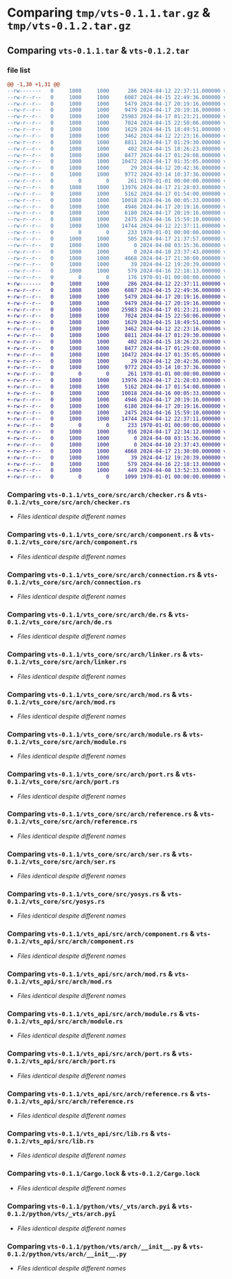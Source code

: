 # Comparing `tmp/vts-0.1.1.tar.gz` & `tmp/vts-0.1.2.tar.gz`

## Comparing `vts-0.1.1.tar` & `vts-0.1.2.tar`

### file list

```diff
@@ -1,30 +1,31 @@
--rw-------   0     1000     1000      286 2024-04-12 22:37:11.000000 vts-0.1.1/vts_core/Cargo.toml
--rw-r--r--   0     1000     1000     6087 2024-04-15 22:49:36.000000 vts-0.1.1/vts_core/src/arch/checker.rs
--rw-r--r--   0     1000     1000     5479 2024-04-17 20:19:16.000000 vts-0.1.1/vts_core/src/arch/component.rs
--rw-r--r--   0     1000     1000     9479 2024-04-17 20:19:16.000000 vts-0.1.1/vts_core/src/arch/connection.rs
--rw-r--r--   0     1000     1000    25983 2024-04-17 01:23:21.000000 vts-0.1.1/vts_core/src/arch/de.rs
--rw-r--r--   0     1000     1000     7024 2024-04-15 22:50:06.000000 vts-0.1.1/vts_core/src/arch/linker.rs
--rw-r--r--   0     1000     1000     1629 2024-04-15 18:49:51.000000 vts-0.1.1/vts_core/src/arch/mod.rs
--rw-r--r--   0     1000     1000     3462 2024-04-12 22:23:16.000000 vts-0.1.1/vts_core/src/arch/module.rs
--rw-r--r--   0     1000     1000     8811 2024-04-17 01:29:30.000000 vts-0.1.1/vts_core/src/arch/port.rs
--rw-r--r--   0     1000     1000      402 2024-04-15 18:26:23.000000 vts-0.1.1/vts_core/src/arch/prelude.rs
--rw-r--r--   0     1000     1000     8477 2024-04-17 01:29:08.000000 vts-0.1.1/vts_core/src/arch/reference.rs
--rw-r--r--   0     1000     1000    10472 2024-04-17 01:35:05.000000 vts-0.1.1/vts_core/src/arch/ser.rs
--rw-r--r--   0     1000     1000       29 2024-04-12 20:42:36.000000 vts-0.1.1/vts_core/src/lib.rs
--rw-r--r--   0     1000     1000     9772 2024-03-14 10:37:36.000000 vts-0.1.1/vts_core/src/yosys.rs
--rw-r--r--   0        0        0      261 1970-01-01 00:00:00.000000 vts-0.1.1/vts_api/Cargo.toml
--rw-r--r--   0     1000     1000    13976 2024-04-17 21:28:03.000000 vts-0.1.1/vts_api/src/arch/component.rs
--rw-r--r--   0     1000     1000     5162 2024-04-17 01:54:00.000000 vts-0.1.1/vts_api/src/arch/mod.rs
--rw-r--r--   0     1000     1000    10018 2024-04-16 00:05:33.000000 vts-0.1.1/vts_api/src/arch/module.rs
--rw-r--r--   0     1000     1000     4946 2024-04-17 20:19:16.000000 vts-0.1.1/vts_api/src/arch/port.rs
--rw-r--r--   0     1000     1000     6180 2024-04-17 20:19:16.000000 vts-0.1.1/vts_api/src/arch/reference.rs
--rw-r--r--   0     1000     1000     2475 2024-04-16 15:59:10.000000 vts-0.1.1/vts_api/src/lib.rs
--rw-r--r--   0     1000     1000    14744 2024-04-12 22:37:11.000000 vts-0.1.1/Cargo.lock
--rw-r--r--   0        0        0      233 1970-01-01 00:00:00.000000 vts-0.1.1/Cargo.toml
--rw-r--r--   0     1000     1000      505 2024-04-17 21:37:57.000000 vts-0.1.1/pyproject.toml
--rw-r--r--   0     1000     1000        0 2024-04-08 03:15:36.000000 vts-0.1.1/python/vts/py.typed
--rw-r--r--   0     1000     1000        0 2024-04-10 23:37:43.000000 vts-0.1.1/python/vts/_vts/py.typed
--rw-r--r--   0     1000     1000     4668 2024-04-17 21:30:00.000000 vts-0.1.1/python/vts/_vts/arch.pyi
--rw-r--r--   0     1000     1000       39 2024-04-12 19:20:39.000000 vts-0.1.1/python/vts/__init__.py
--rw-r--r--   0     1000     1000      579 2024-04-16 22:18:13.000000 vts-0.1.1/python/vts/arch/__init__.py
--rw-r--r--   0        0        0      176 1970-01-01 00:00:00.000000 vts-0.1.1/PKG-INFO
+-rw-------   0     1000     1000      286 2024-04-12 22:37:11.000000 vts-0.1.2/vts_core/Cargo.toml
+-rw-r--r--   0     1000     1000     6087 2024-04-15 22:49:36.000000 vts-0.1.2/vts_core/src/arch/checker.rs
+-rw-r--r--   0     1000     1000     5479 2024-04-17 20:19:16.000000 vts-0.1.2/vts_core/src/arch/component.rs
+-rw-r--r--   0     1000     1000     9479 2024-04-17 20:19:16.000000 vts-0.1.2/vts_core/src/arch/connection.rs
+-rw-r--r--   0     1000     1000    25983 2024-04-17 01:23:21.000000 vts-0.1.2/vts_core/src/arch/de.rs
+-rw-r--r--   0     1000     1000     7024 2024-04-15 22:50:06.000000 vts-0.1.2/vts_core/src/arch/linker.rs
+-rw-r--r--   0     1000     1000     1629 2024-04-15 18:49:51.000000 vts-0.1.2/vts_core/src/arch/mod.rs
+-rw-r--r--   0     1000     1000     3462 2024-04-12 22:23:16.000000 vts-0.1.2/vts_core/src/arch/module.rs
+-rw-r--r--   0     1000     1000     8811 2024-04-17 01:29:30.000000 vts-0.1.2/vts_core/src/arch/port.rs
+-rw-r--r--   0     1000     1000      402 2024-04-15 18:26:23.000000 vts-0.1.2/vts_core/src/arch/prelude.rs
+-rw-r--r--   0     1000     1000     8477 2024-04-17 01:29:08.000000 vts-0.1.2/vts_core/src/arch/reference.rs
+-rw-r--r--   0     1000     1000    10472 2024-04-17 01:35:05.000000 vts-0.1.2/vts_core/src/arch/ser.rs
+-rw-r--r--   0     1000     1000       29 2024-04-12 20:42:36.000000 vts-0.1.2/vts_core/src/lib.rs
+-rw-r--r--   0     1000     1000     9772 2024-03-14 10:37:36.000000 vts-0.1.2/vts_core/src/yosys.rs
+-rw-r--r--   0        0        0      261 1970-01-01 00:00:00.000000 vts-0.1.2/vts_api/Cargo.toml
+-rw-r--r--   0     1000     1000    13976 2024-04-17 21:28:03.000000 vts-0.1.2/vts_api/src/arch/component.rs
+-rw-r--r--   0     1000     1000     5162 2024-04-17 01:54:00.000000 vts-0.1.2/vts_api/src/arch/mod.rs
+-rw-r--r--   0     1000     1000    10018 2024-04-16 00:05:33.000000 vts-0.1.2/vts_api/src/arch/module.rs
+-rw-r--r--   0     1000     1000     4946 2024-04-17 20:19:16.000000 vts-0.1.2/vts_api/src/arch/port.rs
+-rw-r--r--   0     1000     1000     6180 2024-04-17 20:19:16.000000 vts-0.1.2/vts_api/src/arch/reference.rs
+-rw-r--r--   0     1000     1000     2475 2024-04-16 15:59:10.000000 vts-0.1.2/vts_api/src/lib.rs
+-rw-r--r--   0     1000     1000    14744 2024-04-12 22:37:11.000000 vts-0.1.2/Cargo.lock
+-rw-r--r--   0        0        0      233 1970-01-01 00:00:00.000000 vts-0.1.2/Cargo.toml
+-rw-r--r--   0     1000     1000      916 2024-04-17 22:34:12.000000 vts-0.1.2/pyproject.toml
+-rw-r--r--   0     1000     1000        0 2024-04-08 03:15:36.000000 vts-0.1.2/python/vts/py.typed
+-rw-r--r--   0     1000     1000        0 2024-04-10 23:37:43.000000 vts-0.1.2/python/vts/_vts/py.typed
+-rw-r--r--   0     1000     1000     4668 2024-04-17 21:30:00.000000 vts-0.1.2/python/vts/_vts/arch.pyi
+-rw-r--r--   0     1000     1000       39 2024-04-12 19:20:39.000000 vts-0.1.2/python/vts/__init__.py
+-rw-r--r--   0     1000     1000      579 2024-04-16 22:18:13.000000 vts-0.1.2/python/vts/arch/__init__.py
+-rw-r--r--   0     1000     1000      449 2024-04-08 13:52:33.000000 vts-0.1.2/README.md
+-rw-r--r--   0        0        0     1099 1970-01-01 00:00:00.000000 vts-0.1.2/PKG-INFO
```

### Comparing `vts-0.1.1/vts_core/src/arch/checker.rs` & `vts-0.1.2/vts_core/src/arch/checker.rs`

 * *Files identical despite different names*

### Comparing `vts-0.1.1/vts_core/src/arch/component.rs` & `vts-0.1.2/vts_core/src/arch/component.rs`

 * *Files identical despite different names*

### Comparing `vts-0.1.1/vts_core/src/arch/connection.rs` & `vts-0.1.2/vts_core/src/arch/connection.rs`

 * *Files identical despite different names*

### Comparing `vts-0.1.1/vts_core/src/arch/de.rs` & `vts-0.1.2/vts_core/src/arch/de.rs`

 * *Files identical despite different names*

### Comparing `vts-0.1.1/vts_core/src/arch/linker.rs` & `vts-0.1.2/vts_core/src/arch/linker.rs`

 * *Files identical despite different names*

### Comparing `vts-0.1.1/vts_core/src/arch/mod.rs` & `vts-0.1.2/vts_core/src/arch/mod.rs`

 * *Files identical despite different names*

### Comparing `vts-0.1.1/vts_core/src/arch/module.rs` & `vts-0.1.2/vts_core/src/arch/module.rs`

 * *Files identical despite different names*

### Comparing `vts-0.1.1/vts_core/src/arch/port.rs` & `vts-0.1.2/vts_core/src/arch/port.rs`

 * *Files identical despite different names*

### Comparing `vts-0.1.1/vts_core/src/arch/reference.rs` & `vts-0.1.2/vts_core/src/arch/reference.rs`

 * *Files identical despite different names*

### Comparing `vts-0.1.1/vts_core/src/arch/ser.rs` & `vts-0.1.2/vts_core/src/arch/ser.rs`

 * *Files identical despite different names*

### Comparing `vts-0.1.1/vts_core/src/yosys.rs` & `vts-0.1.2/vts_core/src/yosys.rs`

 * *Files identical despite different names*

### Comparing `vts-0.1.1/vts_api/src/arch/component.rs` & `vts-0.1.2/vts_api/src/arch/component.rs`

 * *Files identical despite different names*

### Comparing `vts-0.1.1/vts_api/src/arch/mod.rs` & `vts-0.1.2/vts_api/src/arch/mod.rs`

 * *Files identical despite different names*

### Comparing `vts-0.1.1/vts_api/src/arch/module.rs` & `vts-0.1.2/vts_api/src/arch/module.rs`

 * *Files identical despite different names*

### Comparing `vts-0.1.1/vts_api/src/arch/port.rs` & `vts-0.1.2/vts_api/src/arch/port.rs`

 * *Files identical despite different names*

### Comparing `vts-0.1.1/vts_api/src/arch/reference.rs` & `vts-0.1.2/vts_api/src/arch/reference.rs`

 * *Files identical despite different names*

### Comparing `vts-0.1.1/vts_api/src/lib.rs` & `vts-0.1.2/vts_api/src/lib.rs`

 * *Files identical despite different names*

### Comparing `vts-0.1.1/Cargo.lock` & `vts-0.1.2/Cargo.lock`

 * *Files identical despite different names*

### Comparing `vts-0.1.1/python/vts/_vts/arch.pyi` & `vts-0.1.2/python/vts/_vts/arch.pyi`

 * *Files identical despite different names*

### Comparing `vts-0.1.1/python/vts/arch/__init__.py` & `vts-0.1.2/python/vts/arch/__init__.py`

 * *Files identical despite different names*

